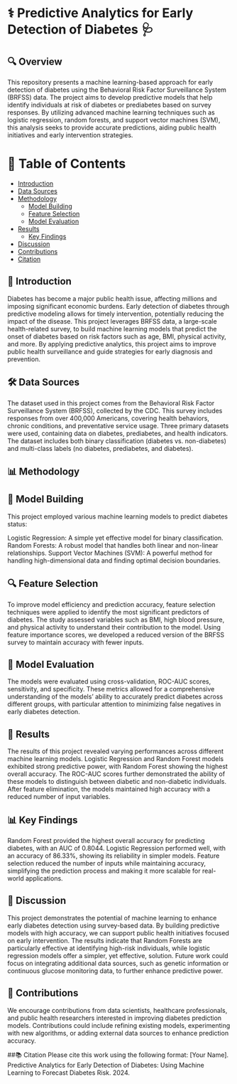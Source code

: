 # ⚕️ Predictive Analytics for Early Detection of Diabetes 🩺

## 🔍 Overview

This repository presents a machine learning-based approach for early detection of diabetes using the Behavioral Risk Factor Surveillance System (BRFSS) data. The project aims to develop predictive models that help identify individuals at risk of diabetes or prediabetes based on survey responses. By utilizing advanced machine learning techniques such as logistic regression, random forests, and support vector machines (SVM), this analysis seeks to provide accurate predictions, aiding public health initiatives and early intervention strategies.

# 📑 Table of Contents
- [Introduction](#introduction)
- [Data Sources](#data-sources)
- [Methodology](#methodology)
  - [Model Building](#model-building)
  - [Feature Selection](#feature-selection)
  - [Model Evaluation](#model-evaluation)
- [Results](#results)
   - [Key Findings](#key-findings)
- [Discussion](#discussion)
- [Contributions](#contributions)
- [Citation](#citation)

## 📘 Introduction
Diabetes has become a major public health issue, affecting millions and imposing significant economic burdens. Early detection of diabetes through predictive modeling allows for timely intervention, potentially reducing the impact of the disease. This project leverages BRFSS data, a large-scale health-related survey, to build machine learning models that predict the onset of diabetes based on risk factors such as age, BMI, physical activity, and more. By applying predictive analytics, this project aims to improve public health surveillance and guide strategies for early diagnosis and prevention.

## 🛠️ Data Sources
The dataset used in this project comes from the Behavioral Risk Factor Surveillance System (BRFSS), collected by the CDC. This survey includes responses from over 400,000 Americans, covering health behaviors, chronic conditions, and preventative service usage. Three primary datasets were used, containing data on diabetes, prediabetes, and health indicators. The dataset includes both binary classification (diabetes vs. non-diabetes) and multi-class labels (no diabetes, prediabetes, and diabetes).

## 📊 Methodology

## 🧠 Model Building
This project employed various machine learning models to predict diabetes status:

Logistic Regression: A simple yet effective model for binary classification.
Random Forests: A robust model that handles both linear and non-linear relationships.
Support Vector Machines (SVM): A powerful method for handling high-dimensional data and finding optimal decision boundaries.

## 🔍 Feature Selection
To improve model efficiency and prediction accuracy, feature selection techniques were applied to identify the most significant predictors of diabetes. The study assessed variables such as BMI, high blood pressure, and physical activity to understand their contribution to the model. Using feature importance scores, we developed a reduced version of the BRFSS survey to maintain accuracy with fewer inputs.

## 🧪 Model Evaluation
The models were evaluated using cross-validation, ROC-AUC scores, sensitivity, and specificity. These metrics allowed for a comprehensive understanding of the models’ ability to accurately predict diabetes across different groups, with particular attention to minimizing false negatives in early diabetes detection.

## 🎯 Results
The results of this project revealed varying performances across different machine learning models. Logistic Regression and Random Forest models exhibited strong predictive power, with Random Forest showing the highest overall accuracy. The ROC-AUC scores further demonstrated the ability of these models to distinguish between diabetic and non-diabetic individuals. After feature elimination, the models maintained high accuracy with a reduced number of input variables.

## 📊 Key Findings
Random Forest provided the highest overall accuracy for predicting diabetes, with an AUC of 0.8044.
Logistic Regression performed well, with an accuracy of 86.33%, showing its reliability in simpler models.
Feature selection reduced the number of inputs while maintaining accuracy, simplifying the prediction process and making it more scalable for real-world applications.

## 💬 Discussion
This project demonstrates the potential of machine learning to enhance early diabetes detection using survey-based data. By building predictive models with high accuracy, we can support public health initiatives focused on early intervention. The results indicate that Random Forests are particularly effective at identifying high-risk individuals, while logistic regression models offer a simpler, yet effective, solution. Future work could focus on integrating additional data sources, such as genetic information or continuous glucose monitoring data, to further enhance predictive power.

## 🤝 Contributions
We encourage contributions from data scientists, healthcare professionals, and public health researchers interested in improving diabetes prediction models. Contributions could include refining existing models, experimenting with new algorithms, or adding external data sources to enhance prediction accuracy.

##📚 Citation
Please cite this work using the following format: [Your Name]. Predictive Analytics for Early Detection of Diabetes: Using Machine Learning to Forecast Diabetes Risk. 2024.
